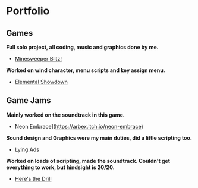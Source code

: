 # Portfolio

## Games
**Full solo project, all coding, music and graphics done by me.**  
* [Minesweeper Blitz!](https://drive.google.com/file/d/11EfZLZJtQ76xGnww6XnZT_txcgwMaj3N/view?usp=sharing)

**Worked on wind character, menu scripts and key assign menu.**  
* [Elemental Showdown](https://turingschoolgamedev.itch.io/magic-elements)

## Game Jams

**Mainly worked on the soundtrack in this game.**
* Neon Embrace](https://arbex.itch.io/neon-embrace)

**Sound design and Graphics were my main duties, did a little scripting too.**  
* [Lying Ads](https://biebrass.itch.io/lying-ads)

**Worked on loads of scripting, made the soundtrack. Couldn't get everything to work, but hindsight is 20/20.**  
* [Here's the Drill](https://globalgamejam.org/2020/games/heres-drill-2)